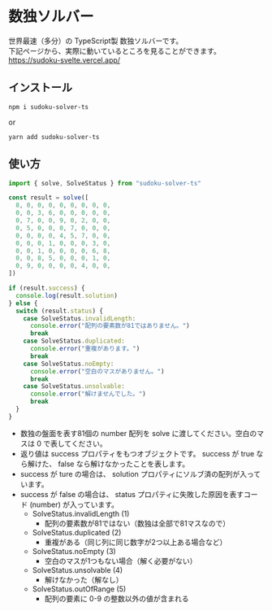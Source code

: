 # 数独ソルバー

世界最速（多分）の TypeScript製 数独ソルバーです。  
下記ページから、実際に動いているところを見ることができます。  
https://sudoku-svelte.vercel.app/

## インストール

```
npm i sudoku-solver-ts
```

or

```
yarn add sudoku-solver-ts
```

## 使い方

```js
import { solve, SolveStatus } from "sudoku-solver-ts"

const result = solve([
  8, 0, 0, 0, 0, 0, 0, 0, 0,
  0, 0, 3, 6, 0, 0, 0, 0, 0,
  0, 7, 0, 0, 9, 0, 2, 0, 0,
  0, 5, 0, 0, 0, 7, 0, 0, 0,
  0, 0, 0, 0, 4, 5, 7, 0, 0,
  0, 0, 0, 1, 0, 0, 0, 3, 0,
  0, 0, 1, 0, 0, 0, 0, 6, 8,
  0, 0, 8, 5, 0, 0, 0, 1, 0,
  0, 9, 0, 0, 0, 0, 4, 0, 0,
])

if (result.success) {
  console.log(result.solution)
} else {
  switch (result.status) {
    case SolveStatus.invalidLength:
      console.error("配列の要素数が81ではありません。")
      break
    case SolveStatus.duplicated:
      console.error("重複があります。")
      break
    case SolveStatus.noEmpty:
      console.error("空白のマスがありません。")
      break
    case SolveStatus.unsolvable:
      console.error("解けませんでした。")
      break
  }
}
```

- 数独の盤面を表す81個の number 配列を solve に渡してください。空白のマスは 0 で表してください。
- 返り値は success プロパティをもつオブジェクトです。 success が true なら解けた、 false なら解けなかったことを表します。
- success が ture の場合は、 solution プロパティにソルブ済の配列が入っています。
- success が false の場合は、 status プロパティに失敗した原因を表すコード (number) が入っています。
  - SolveStatus.invalidLength (1)
    - 配列の要素数が81ではない（数独は全部で81マスなので）
  - SolveStatus.duplicated (2)
    - 重複がある（同じ列に同じ数字が2つ以上ある場合など）
  - SolveStatus.noEmpty (3)
    - 空白のマスが1つもない場合（解く必要がない）
  - SolveStatus.unsolvable (4)
    - 解けなかった（解なし）
  - SolveStatus.outOfRange (5)
    - 配列の要素に 0-9 の整数以外の値が含まれる

